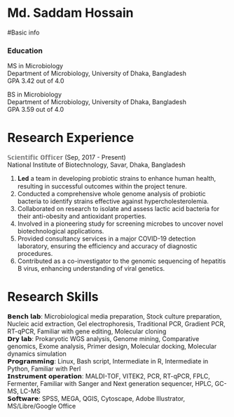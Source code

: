 # Md. Saddam Hossain
#Basic info
### Education
MS in Microbiology                                                             
Department of Microbiology,
University of Dhaka, Bangladesh  
GPA 3.42 out of 4.0

BS in Microbiology                                                             
Department of Microbiology,
University of Dhaka, Bangladesh  
GPA 3.59 out of 4.0
# Research Experience
𝕊𝕔𝕚𝕖𝕟𝕥𝕚𝕗𝕚𝕔 𝕆𝕗𝕗𝕚𝕔𝕖𝕣 (Sep, 2017 - Present)                                             
National Institute of Biotechnology, Savar, Dhaka, Bangladesh

  1. 𝐋𝐞𝐝 a team in developing probiotic strains to enhance human health, resulting in successful outcomes within the project tenure.                        
  2. Conducted a comprehensive whole genome analysis of probiotic bacteria to identify strains effective against hypercholesterolemia.                    
  3. Collaborated on research to isolate and assess lactic acid bacteria for their anti-obesity and antioxidant properties.              
  4. Involved in a pioneering study for screening microbes to uncover novel biotechnological applications.                  
  5. Provided consultancy services in a major COVID-19 detection laboratory, ensuring the efficiency and accuracy of diagnostic procedures.            
  6. Contributed as a co-investigator to the genomic sequencing of hepatitis B virus, enhancing understanding of viral genetics.              
# Research Skills
𝗕𝗲𝗻𝗰𝗵 𝗹𝗮𝗯: Microbiological media preparation, Stock culture preparation, Nucleic acid extraction, Gel electrophoresis, Traditional PCR, Gradient PCR, RT-qPCR, Familiar with gene editing, Molecular cloning  
𝗗𝗿𝘆 𝗹𝗮𝗯: Prokaryotic WGS analysis, Genome mining, Comparative genomics, Exome analysis, Primer design, Molecular docking, Molecular dynamics simulation  
𝗣𝗿𝗼𝗴𝗿𝗮𝗺𝗺𝗶𝗻𝗴: Linux, Bash script, Intermediate in R, Intermediate in Python, Familiar with Perl  
𝗜𝗻𝘀𝘁𝗿𝘂𝗺𝗲𝗻𝘁 𝗼𝗽𝗲𝗿𝗮𝘁𝗶𝗼𝗻: MALDI-TOF, VITEK2, PCR, RT-qPCR, FPLC, Fermenter, Familiar with Sanger and Next generation sequencer, HPLC, GC-MS, LC-MS  
𝗦𝗼𝗳𝘁𝘄𝗮𝗿𝗲: SPSS, MEGA, QGIS, Cytoscape, Adobe Illustrator, MS/Libre/Google Office
